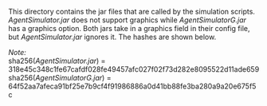 This directory contains the jar files that are called by the simulation scripts.
*AgentSimulator.jar* does not support graphics while *AgentSimulatorG.jar* has a graphics option.
Both jars take in a graphics field in their config file, but *AgentSimulator.jar* ignores it.
The hashes are shown below.

*Note:*\
sha256(*AgentSimulator.jar*)  = 318e45c348c1fe67cafdf028fe49457afc027f02f73d282e8095522d11ade659\
sha256(*AgentSimulatorG.jar*) = 64f52aa7afeca91bf25e7b9cf4f91986886a0d41bb88fe3ba280a9a20e675f5c
